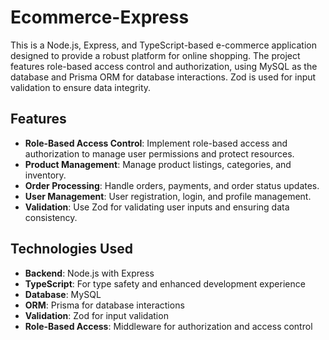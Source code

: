 # Ecommerce-Express

This is a Node.js, Express, and TypeScript-based e-commerce application designed to provide a robust platform for online shopping. The project features role-based access control and authorization, using MySQL as the database and Prisma ORM for database interactions. Zod is used for input validation to ensure data integrity.

## Features

- **Role-Based Access Control**: Implement role-based access and authorization to manage user permissions and protect resources.
- **Product Management**: Manage product listings, categories, and inventory.
- **Order Processing**: Handle orders, payments, and order status updates.
- **User Management**: User registration, login, and profile management.
- **Validation**: Use Zod for validating user inputs and ensuring data consistency.

## Technologies Used

- **Backend**: Node.js with Express
- **TypeScript**: For type safety and enhanced development experience
- **Database**: MySQL
- **ORM**: Prisma for database interactions
- **Validation**: Zod for input validation
- **Role-Based Access**: Middleware for authorization and access control
